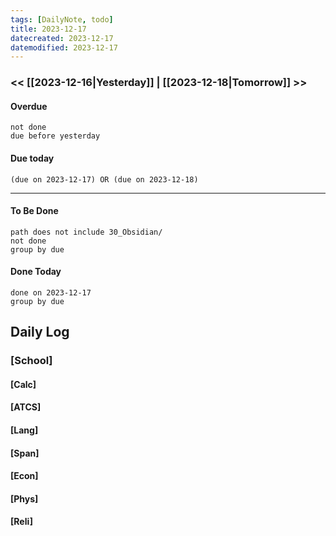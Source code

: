 ```yaml
---
tags: [DailyNote, todo]
title: 2023-12-17
datecreated: 2023-12-17
datemodified: 2023-12-17
---
```


### << [[2023-12-16|Yesterday]] | [[2023-12-18|Tomorrow]] >>

#### Overdue
```tasks
not done
due before yesterday
```
#### Due today

```tasks
(due on 2023-12-17) OR (due on 2023-12-18) 

```
---
#### To Be Done

```tasks
path does not include 30_Obsidian/
not done
group by due
```

#### Done Today

```tasks
done on 2023-12-17
group by due
```

## Daily Log

### [School]

#### [Calc]

#### [ATCS]

#### [Lang]

#### [Span]

#### [Econ]

#### [Phys]

#### [Reli]